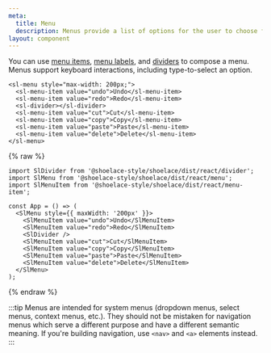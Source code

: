 ```yaml
---
meta:
  title: Menu
  description: Menus provide a list of options for the user to choose from.
layout: component
---
```


You can use [menu items](/components/menu-item), [menu labels](/components/menu-label), and [dividers](/components/divider) to compose a menu. Menus support keyboard interactions, including type-to-select an option.

```html:preview
<sl-menu style="max-width: 200px;">
  <sl-menu-item value="undo">Undo</sl-menu-item>
  <sl-menu-item value="redo">Redo</sl-menu-item>
  <sl-divider></sl-divider>
  <sl-menu-item value="cut">Cut</sl-menu-item>
  <sl-menu-item value="copy">Copy</sl-menu-item>
  <sl-menu-item value="paste">Paste</sl-menu-item>
  <sl-menu-item value="delete">Delete</sl-menu-item>
</sl-menu>
```

{% raw %}

```jsx:react
import SlDivider from '@shoelace-style/shoelace/dist/react/divider';
import SlMenu from '@shoelace-style/shoelace/dist/react/menu';
import SlMenuItem from '@shoelace-style/shoelace/dist/react/menu-item';

const App = () => (
  <SlMenu style={{ maxWidth: '200px' }}>
    <SlMenuItem value="undo">Undo</SlMenuItem>
    <SlMenuItem value="redo">Redo</SlMenuItem>
    <SlDivider />
    <SlMenuItem value="cut">Cut</SlMenuItem>
    <SlMenuItem value="copy">Copy</SlMenuItem>
    <SlMenuItem value="paste">Paste</SlMenuItem>
    <SlMenuItem value="delete">Delete</SlMenuItem>
  </SlMenu>
);
```

{% endraw %}

:::tip
Menus are intended for system menus (dropdown menus, select menus, context menus, etc.). They should not be mistaken for navigation menus which serve a different purpose and have a different semantic meaning. If you're building navigation, use `<nav>` and `<a>` elements instead.
:::
